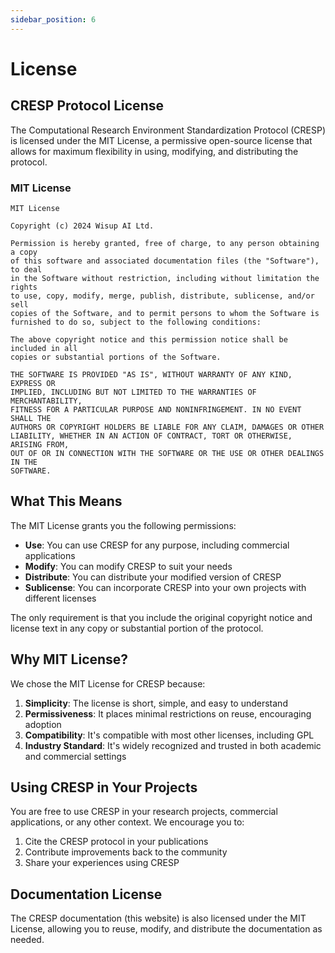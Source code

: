```yaml
---
sidebar_position: 6
---
```


# License

## CRESP Protocol License

The Computational Research Environment Standardization Protocol (CRESP) is licensed under the MIT License, a permissive open-source license that allows for maximum flexibility in using, modifying, and distributing the protocol.

### MIT License

```
MIT License

Copyright (c) 2024 Wisup AI Ltd.

Permission is hereby granted, free of charge, to any person obtaining a copy
of this software and associated documentation files (the "Software"), to deal
in the Software without restriction, including without limitation the rights
to use, copy, modify, merge, publish, distribute, sublicense, and/or sell
copies of the Software, and to permit persons to whom the Software is
furnished to do so, subject to the following conditions:

The above copyright notice and this permission notice shall be included in all
copies or substantial portions of the Software.

THE SOFTWARE IS PROVIDED "AS IS", WITHOUT WARRANTY OF ANY KIND, EXPRESS OR
IMPLIED, INCLUDING BUT NOT LIMITED TO THE WARRANTIES OF MERCHANTABILITY,
FITNESS FOR A PARTICULAR PURPOSE AND NONINFRINGEMENT. IN NO EVENT SHALL THE
AUTHORS OR COPYRIGHT HOLDERS BE LIABLE FOR ANY CLAIM, DAMAGES OR OTHER
LIABILITY, WHETHER IN AN ACTION OF CONTRACT, TORT OR OTHERWISE, ARISING FROM,
OUT OF OR IN CONNECTION WITH THE SOFTWARE OR THE USE OR OTHER DEALINGS IN THE
SOFTWARE.
```

## What This Means

The MIT License grants you the following permissions:

- **Use**: You can use CRESP for any purpose, including commercial applications
- **Modify**: You can modify CRESP to suit your needs
- **Distribute**: You can distribute your modified version of CRESP
- **Sublicense**: You can incorporate CRESP into your own projects with different licenses

The only requirement is that you include the original copyright notice and license text in any copy or substantial portion of the protocol.

## Why MIT License?

We chose the MIT License for CRESP because:

1. **Simplicity**: The license is short, simple, and easy to understand
2. **Permissiveness**: It places minimal restrictions on reuse, encouraging adoption
3. **Compatibility**: It's compatible with most other licenses, including GPL
4. **Industry Standard**: It's widely recognized and trusted in both academic and commercial settings

## Using CRESP in Your Projects

You are free to use CRESP in your research projects, commercial applications, or any other context. We encourage you to:

1. Cite the CRESP protocol in your publications
2. Contribute improvements back to the community
3. Share your experiences using CRESP

## Documentation License

The CRESP documentation (this website) is also licensed under the MIT License, allowing you to reuse, modify, and distribute the documentation as needed.